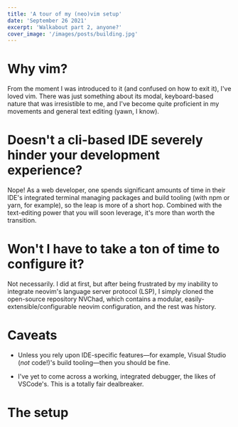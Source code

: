 ```yaml
---
title: 'A tour of my (neo)vim setup'
date: 'September 26 2021'
excerpt: 'Walkabout part 2, anyone?'
cover_image: '/images/posts/building.jpg'
---
```


# Why vim? 

From the moment I was introduced to it (and confused on how to exit it), I've loved vim. There was just something about its modal, keyboard-based nature that was irresistible to me, and I've become quite proficient in my movements and general text editing (yawn, I know).

# Doesn't a cli-based IDE severely hinder your development experience?

Nope!  As a web developer, one spends significant amounts of time in their IDE's integrated terminal managing packages and build tooling (with npm or yarn, for example), so the leap is more of a short hop. Combined with the text-editing power that you will soon leverage, it's more than worth the transition.

# Won't I have to take a ton of time to configure it?

Not necessarily. I did at first, but after being frustrated by my inability to integrate neovim's language server protocol (LSP), I simply cloned the open-source repository NVChad, which contains a modular, easily-extensible/configurable neovim configuration, and the rest was history. 

# Caveats

- Unless you rely upon IDE-specific features—for example, Visual Studio (*not* code!)'s build tooling—then you should be fine.

- I've yet to come across a working, integrated debugger, the likes of VSCode's. This is a totally fair dealbreaker.


# The setup



